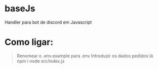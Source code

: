 # baseJs
 
Handler para bot de discord em Javascript

# Como ligar:

> Renomear o .env.example para .env
> Introduzir os dados pedidos lá
> npm i
> node src/index.js